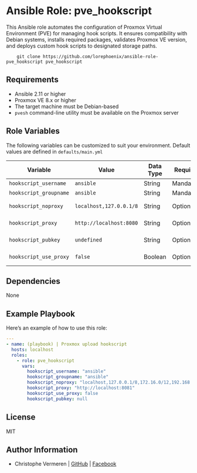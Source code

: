 Ansible Role: pve_hookscript
=========

This Ansible role automates the configuration of Proxmox Virtual Environment (PVE) for managing hook scripts. It ensures compatibility with Debian systems, installs required packages, validates Proxmox VE version, and deploys custom hook scripts to designated storage paths.

```
    git clone https://github.com/lorephoenix/ansible-role-pve_hookscript pve_hookscript
```

Requirements
------------

- Ansible 2.11 or higher
- Proxmox VE 8.x or higher
- The target machine must be Debian-based
- `pvesh` command-line utility must be available on the Proxmox server

Role Variables
--------------

The following variables can be customized to suit your environment. Default values are defined in `defaults/main.yml`

| Variable               | Value                    | Data Type | Required| Description                                                |
|------------------------|--------------------------|---------|-----------|------------------------------------------------------------|
| `hookscript_username`  | `ansible`                | String  | Mandatory | Name of user                                               |
| `hookscript_groupname` | `ansible`                | String  | Mandatory | Name of group                                              |
| `hookscript_noproxy`   | `localhost,127.0.0.1/8`  | String  | Optional  | Lists domains or IP addresses that should bypass the proxy.|
| `hookscript_proxy`     | `http://localhost:8080`  | String  | Optional  | Specifies the HTTP proxy URL for outbound connections.     |
| `hookscript_pubkey`    | `undefined`              | String  | Optional  | Define a SSH public key into username/.ssh/authoried_keys. |
| `hookscript_use_proxy` | `false`                  | Boolean | Optional  | Flag to enable/disable proxy usage.                        |

Dependencies
------------

None

Example Playbook
----------------

Here’s an example of how to use this role:

```yaml
---
- name: (playbook) | Proxmox upload hookscript
  hosts: localhost
  roles:
    - role: pve_hookscript
      vars:
        hookscript_username: "ansible"
        hookscript_groupname: "ansible"
        hookscript_noproxy: "localhost,127.0.0.1/8,172.16.0/12,192.168.0.0/16"
        hookscript_proxy: "http://localhost:8081"
        hookscript_use_proxy: false
        hookscript_pubkey: null
````

License
-------

MIT

Author Information
------------------

- Christophe Vermeren | [GitHub](https://github.com/lorephoenix) | [Facebook](https://www.facebook.com/cvermeren)
